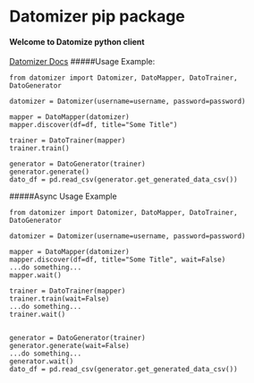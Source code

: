 # Datomizer pip package
#### Welcome to Datomize python client
[Datomizer Docs](https://datomize.github.io/datomizeSDK)
#####Usage Example:

    from datomizer import Datomizer, DatoMapper, DatoTrainer, DatoGenerator
    
    datomizer = Datomizer(username=username, password=password)
    
    mapper = DatoMapper(datomizer)
    mapper.discover(df=df, title="Some Title")
    
    trainer = DatoTrainer(mapper)
    trainer.train()

    generator = DatoGenerator(trainer)
    generator.generate()
    dato_df = pd.read_csv(generator.get_generated_data_csv())

#####Async Usage Example

    from datomizer import Datomizer, DatoMapper, DatoTrainer, DatoGenerator
    
    datomizer = Datomizer(username=username, password=password)
    
    mapper = DatoMapper(datomizer)
    mapper.discover(df=df, title="Some Title", wait=False)
    ...do something...
    mapper.wait()
    
    trainer = DatoTrainer(mapper)
    trainer.train(wait=False)
    ...do something...
    trainer.wait()
    

    generator = DatoGenerator(trainer)
    generator.generate(wait=False)
    ...do something...
    generator.wait()
    dato_df = pd.read_csv(generator.get_generated_data_csv())
